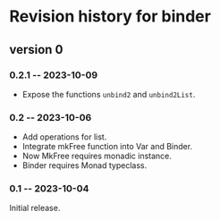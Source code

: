 # Revision history for binder

## version 0

### 0.2.1 -- 2023-10-09

* Expose the functions `unbind2` and `unbind2List`.

### 0.2 -- 2023-10-06

* Add operations for list.
* Integrate mkFree function into Var and Binder.
* Now MkFree requires monadic instance.
* Binder requires Monad typeclass.

### 0.1 -- 2023-10-04

Initial release.
